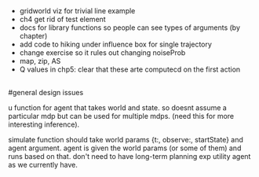 ##
 - gridworld viz for trivial line example
 - ch4 get rid of test element
 - docs for library functions so people can see types of arguments (by chapter)
 - add code to hiking under influence box for single trajectory
 - change exercise so it rules out changing noiseProb
 - map, zip, AS
 - Q values in chp5: clear that these arte computecd on the first action


##
#general design issues

u function for agent that takes world and state. so doesnt assume a particular mdp but can be used for multiple mdps. (need this for more interesting inference).

simulate function should take world params {t:, observe:, startState} and agent argument. agent is given the world params (or some of them) and runs based on that. don't need to have long-term planning exp utility agent as we currently have. 
